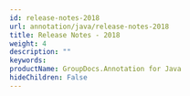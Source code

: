 ```yaml
---
id: release-notes-2018
url: annotation/java/release-notes-2018
title: Release Notes - 2018
weight: 4
description: ""
keywords: 
productName: GroupDocs.Annotation for Java
hideChildren: False
---
```


